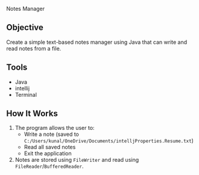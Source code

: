 Notes Manager

## Objective
Create a simple text-based notes manager using Java that can write and read notes from a file.

## Tools
- Java
- intellij
- Terminal

## How It Works
1. The program allows the user to:
   - Write a note (saved to `C:/Users/kunal/OneDrive/Documents/intelljProperties.Resume.txt`)
   - Read all saved notes
   - Exit the application
2. Notes are stored using `FileWriter` and read using `FileReader`/`BufferedReader`.

